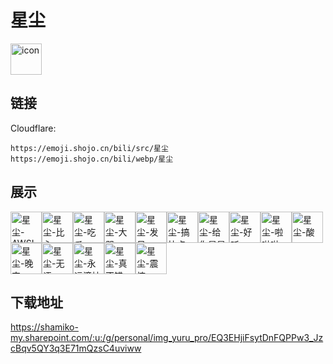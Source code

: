 # 星尘
<img src="https://emoji.shojo.cn/bili/src/星尘/icon.png" width="50" height="50" alt="icon">

## 链接
Cloudflare:
```
https://emoji.shojo.cn/bili/src/星尘
https://emoji.shojo.cn/bili/webp/星尘
```
## 展示
<img src="https://emoji.shojo.cn/bili/src/星尘/星尘-AWSL.png" width="50" height="50" alt="星尘-AWSL"><img src="https://emoji.shojo.cn/bili/src/星尘/星尘-比心.png" width="50" height="50" alt="星尘-比心"><img src="https://emoji.shojo.cn/bili/src/星尘/星尘-吃瓜.png" width="50" height="50" alt="星尘-吃瓜"><img src="https://emoji.shojo.cn/bili/src/星尘/星尘-大哭.png" width="50" height="50" alt="星尘-大哭"><img src="https://emoji.shojo.cn/bili/src/星尘/星尘-发呆.png" width="50" height="50" alt="星尘-发呆"><img src="https://emoji.shojo.cn/bili/src/星尘/星尘-搞快点.png" width="50" height="50" alt="星尘-搞快点"><img src="https://emoji.shojo.cn/bili/src/星尘/星尘-给你星星.png" width="50" height="50" alt="星尘-给你星星"><img src="https://emoji.shojo.cn/bili/src/星尘/星尘-好听.png" width="50" height="50" alt="星尘-好听"><img src="https://emoji.shojo.cn/bili/src/星尘/星尘-啦啦啦.png" width="50" height="50" alt="星尘-啦啦啦"><img src="https://emoji.shojo.cn/bili/src/星尘/星尘-酸.png" width="50" height="50" alt="星尘-酸"><img src="https://emoji.shojo.cn/bili/src/星尘/星尘-晚安.png" width="50" height="50" alt="星尘-晚安"><img src="https://emoji.shojo.cn/bili/src/星尘/星尘-无语.png" width="50" height="50" alt="星尘-无语"><img src="https://emoji.shojo.cn/bili/src/星尘/星尘-永远滴神.png" width="50" height="50" alt="星尘-永远滴神"><img src="https://emoji.shojo.cn/bili/src/星尘/星尘-真不错.png" width="50" height="50" alt="星尘-真不错"><img src="https://emoji.shojo.cn/bili/src/星尘/星尘-震惊.png" width="50" height="50" alt="星尘-震惊">

## 下载地址

https://shamiko-my.sharepoint.com/:u:/g/personal/img_yuru_pro/EQ3EHjiFsytDnFQPPw3_JzcBqv5QY3q3E71mQzsC4uviww